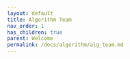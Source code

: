 ```yaml
---
layout: default
title: Algorithm Team
nav_order: 1
has_children: true
parent: Welcome
permalink: /docs/algorithm/alg_team.md
---
```

